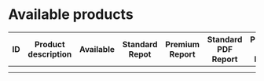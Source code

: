 # Available products

| ID | Product description | Available | Standard Repot | Premium Report | Standard PDF Report | Premium PDF Report | White label |
|----|---------------------|-----------|----------------|----------------|---------------------|--------------------|-------------|
|    |                     |           |                |                |                     |                    |             |
|    |                     |           |                |                |                     |                    |             |

